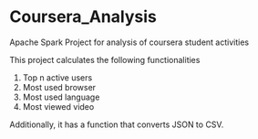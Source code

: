 # Coursera_Analysis
Apache Spark Project for analysis of coursera student activities

This project calculates the following functionalities
1) Top n active users
2) Most used browser
3) Most used language
4) Most viewed video


Additionally, it has a function that converts JSON to CSV.
